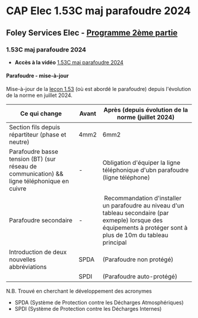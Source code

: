 # CAP Elec 1.53C maj parafoudre 2024
## Foley Services Elec - [Programme 2ème partie](../2eme_partie/README.md)

### 1.53C maj parafoudre 2024

- **Accès à la vidéo** [1.53C maj parafoudre 2024](https://www.youtube.com/watch?v=Gg5PzQFj1DQ)

#### Parafoudre - mise-à-jour

Mise-à-jour de la [leçon 1.53](./CAP_Elec_1_53.md) (où est abordé le parafoudre) depuis l'évolution de la norme en juillet 2024.

| Ce qui change | Avant | Après (depuis évolution de la norme (juillet 2024) |
|---|-------|---------------------------------------------------|
| Section fils depuis répartiteur (phase et neutre) | 4mm2 | 6mm2 |
| Parafoudre basse tension (BT) (sur réseau de communication) && ligne téléphonique en cuivre| - | Obligation d'équiper la ligne téléphonique d'ubn parafoudre (ligne téléphone) |
| Parafoudre secondaire | - | Recommandation d'installer un parafoudre au niveau d'un tableau secondaire (par exmeple) lorsque des équipements à protéger sont à plus de 10m du tableau principal |
| Introduction de deux nouvelles abbréviations | SPDA | (Parafoudre non protégé) |
|  | SPDI | (Parafoudre auto-protégé)  |

N.B. Trouvé en cherchant le développement des acronymes

- SPDA  (Système de Protection contre les Décharges Atmosphériques)
- SPDI (Système de Protection contre les Décharges Internes)

